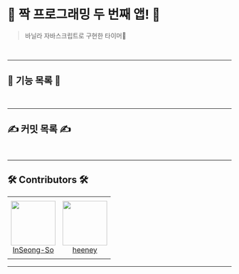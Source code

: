 # 👋 짝 프로그래밍 두 번째 앱! 👋
> 바닐라 자바스크립트로 구현한 타이머🤩

<br>
<hr>

## 📜 기능 목록 📜

<br>
<hr>

## ✍️ 커밋 목록 ✍️

<br>
<hr>

## 🛠 Contributors 🛠

<table>
  <tr height="140px">
    <td align="center">
      <a href="https://github.com/InSeong-So"><img height="100px" width="100px" src="https://avatars.githubusercontent.com/u/18283006?v=4"/></a>
      <br />
      <a href="https://github.com/InSeong-So">InSeong-So</a>
    </td>
    <td align="center">
      <a href="https://github.com/programmer-heeney"><img height="100px" width="100px" src="https://avatars.githubusercontent.com/u/66028045?v=4"/></a>
      <br />
      <a href="https://github.com/programmer-heeney">heeney</a>
    </td>
  </tr>
</table>

<hr>
